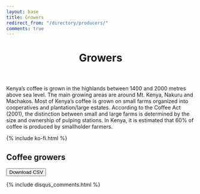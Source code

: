 ```yaml
---
layout: base
title: Growers
redirect_from: "/directory/producers/"
comments: true
---
```

<header>
  <div class="container">
    <div class="header-content">
      <h1>Growers</h1>
    </div>
  </div>
</header>

<article>
  <div class="container">
    <div class="row">
      <div class="col-md-8 mx-auto">
        <p class="lead">
          Kenya’s coffee is grown in the highlands between 1400 and 2000 metres above sea level. The main growing areas are around Mt. Kenya, Nakuru and Machakos. Most of Kenya’s coffee is grown on small farms organized into cooperatives and plantation/large estates. According to the Coffee Act (2001), the distinction between small and large farms is determined by the size and ownership of pulping stations. In Kenya, it is estimated that 60% of coffee is produced by smallholder farmers.
        </p>
        {% include ko-fi.html %}
        <h2>Coffee growers</h2>
          <div>
          <a href="/data/growers/coffeegrowers.csv">
            <button>Download CSV</button>
          </a>  
          </div>  
          <div id="coffeegrowerstable"></div>
      </div>
    </div>
  </div>

  {% include disqus_comments.html %}
</article>

<link href="https://unpkg.com/tabulator-tables@4.8.1/dist/css/tabulator.min.css" rel="stylesheet">
<script type="text/javascript" src="https://unpkg.com/tabulator-tables@4.8.1/dist/js/tabulator.min.js"></script>
<script src="https://cdn.jsdelivr.net/npm/promise-polyfill@8/dist/polyfill.min.js"></script>
<script type="text/javascript" src="/data/growers/coffeegrowers.json"></script>

<script type="text/javascript">	
	var local_data = coffeegrowers_data;  <!-- name inside json file -->
	var table = new Tabulator("#coffeegrowerstable", {
    height:"500px",
		data: local_data,
		ajaxProgressiveLoad:"scroll",
		layout:"fitColumns",
    virtualDomHoz:true,
		columns:[
		{title:"#", formatter:"rownum", align:"center", width:80},
		{title:"Ref",   field:"title"},
		{title:"Grower name",   field:"producer_name"},
    {title:"Category",   field:"actor"},
    {title:"Disambiguation",   field:"disambiguation"},
		],
	});

</script>